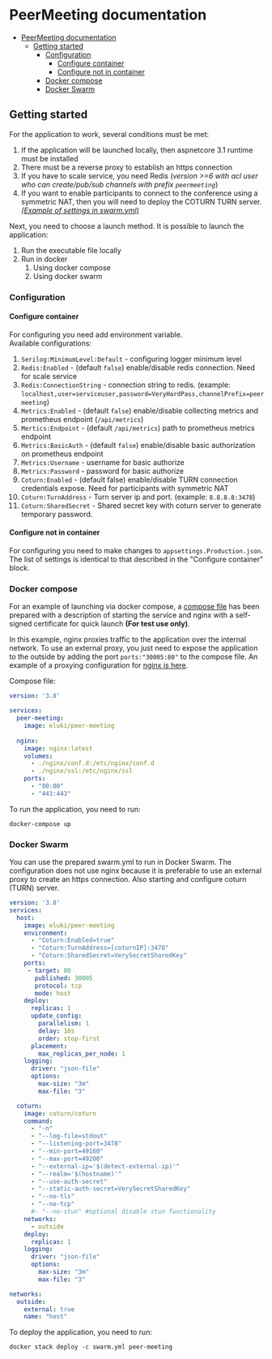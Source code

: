 # PeerMeeting documentation

- [PeerMeeting documentation](#peermeeting-documentation)
  - [Getting started](#getting-started)
    - [Configuration](#configuration)
      - [Configure container](#configure-container)
      - [Configure not in container](#configure-not-in-container)
    - [Docker compose](#docker-compose)
    - [Docker Swarm](#docker-swarm)

## Getting started
For the application to work, several conditions must be met:
1. If the application will be launched locally, then aspnetcore 3.1 runtime must be installed
2. There must be a reverse proxy to establish an https connection
3. If you have to scale service, you need Redis (*version >=6 with acl user who can create/pub/sub channels with prefix `peermeeting`*)
4. If you want to enable participants to connect to the conference using a symmetric NAT, then you will need to deploy the COTURN TURN server. [*(Example of settings in swarm.yml)*](swarm.yml)

Next, you need to choose a launch method. It is possible to launch the application:
1. Run the executable file locally
2. Run in docker
   1. Using docker compose
   2. Using docker swarm
   

### Configuration

#### Configure container
For configuring you need add environment variable.   
Available configurations:
1. `Serilog:MinimumLevel:Default` - configuring logger minimum level
2. `Redis:Enabled` - (default `false`) enable/disable redis connection. Need for scale service
3. `Redis:ConnectionString` - connection string to redis. (example: `localhost,user=serviceuser,password=VeryHardPass,channelPrefix=peermeeting`)
4. `Metrics:Enabled` - (default `false`) enable/disable collecting metrics and prometheus endpoint (`/api/metrics`)
5. `Mertics:Endpoint` - (default `/api/metrics`) path to prometheus metrics endpoint
5. `Metrics:BasicAuth` - (default `false`) enable/disable basic authorization on prometheus endpoint
6. `Metrics:Username` - username for basic authorize
7. `Metrics:Password` - password for basic authorize
4. `Coturn:Enabled` - (default false) enable/disable TURN connection credentials expose. Need for participants with symmetric NAT
5. `Coturn:TurnAddress` - Turn server ip and port. (example: `8.8.8.8:3478`)
6. `Coturn:SharedSecret` - Shared secret key with coturn server to generate temporary password.


#### Configure not in container
For configuring you need to make changes to `appsettings.Production.json`. The list of settings is identical to that described in the "Configure container" block.

### Docker compose

For an example of launching via docker compose, a [compose file](compose.yml) has been prepared with a description of starting the service and nginx with a self-signed certificate for quick launch **(For test use only)**.

In this example, nginx proxies traffic to the application over the internal network. To use an external proxy, you just need to expose the application to the outside by adding the port `ports:"30005:80"` to the compose file. An example of a proxying configuration for [nginx is here](nginx/conf.d/nginx_default.conf).

Compose file:
```yaml
version: '3.8'

services:
  peer-meeting:
    image: eluki/peer-meeting
    
  nginx:
    image: nginx:latest
    volumes:
      - ./nginx/conf.d:/etc/nginx/conf.d
      - ./nginx/ssl:/etc/nginx/ssl
    ports:
      - "80:80"
      - "443:443"
```

To run the application, you need to run:
```
docker-compose up
```

### Docker Swarm

You can use the prepared swarm.yml to run in Docker Swarm. The configuration does not use nginx because it is preferable to use an external proxy to create an https connection.
Also starting and configure coturn (TURN) server.

```yaml
version: '3.8'
services:
  host:
    image: eluki/peer-meeting
    environment:
      - "Coturn:Enabled=true"
      - "Coturn:TurnAddress=[coturnIP]:3478"
      - "Coturn:SharedSecret=VerySecretSharedKey"
    ports:
     - target: 80
       published: 30005
       protocol: tcp
       mode: host
    deploy:
      replicas: 1
      update_config:
        parallelism: 1
        delay: 10s
        order: stop-first
      placement:
        max_replicas_per_node: 1
    logging:
      driver: "json-file"
      options:
        max-size: "3m"
        max-file: "3"

  coturn:
    image: coturn/coturn
    command: 
      - "-n"
      - "--log-file=stdout"
      - "--listening-port=3478"
      - "--min-port=49160"
      - "--max-port=49200"
      - "--external-ip='$(detect-external-ip)'"
      - "--realm='$(hostname)'"
      - "--use-auth-secret"
      - "--static-auth-secret=VerySecretSharedKey"
      - "--no-tls"
      - "--no-tcp"
      #- "--no-stun" #optional disable stun functionality
    networks:
      - outside
    deploy:
      replicas: 1
    logging:
      driver: "json-file"
      options:
        max-size: "3m"
        max-file: "3"

networks:
  outside:
    external: true
    name: "host"

```

To deploy the application, you need to run:
```
docker stack deploy -c swarm.yml peer-meeting
```
